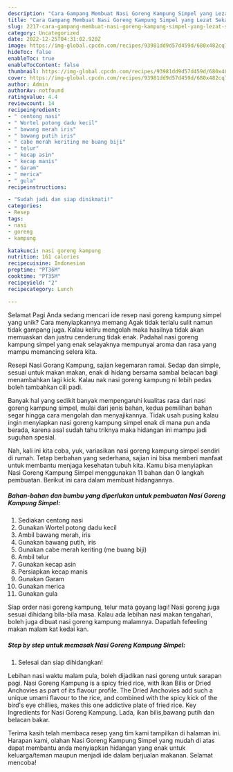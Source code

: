 ```yaml
---
description: "Cara Gampang Membuat Nasi Goreng Kampung Simpel yang Lezat Sekali, Sempurna"
title: "Cara Gampang Membuat Nasi Goreng Kampung Simpel yang Lezat Sekali, Sempurna"
slug: 2217-cara-gampang-membuat-nasi-goreng-kampung-simpel-yang-lezat-sekali-sempurna
category: Uncategorized
date: 2022-12-25T04:31:02.920Z
image: https://img-global.cpcdn.com/recipes/93981dd9d57d459d/680x482cq70/nasi-goreng-kampung-simpel-foto-resep-utama.jpg
hideToc: false
enableToc: true
enableTocContent: false
thumbnail: https://img-global.cpcdn.com/recipes/93981dd9d57d459d/680x482cq70/nasi-goreng-kampung-simpel-foto-resep-utama.jpg
cover: https://img-global.cpcdn.com/recipes/93981dd9d57d459d/680x482cq70/nasi-goreng-kampung-simpel-foto-resep-utama.jpg
author: Admin
authorAv: notfound
ratingvalue: 4.4
reviewcount: 14
recipeingredient:
- " centong nasi"
- " Wortel potong dadu kecil"
- " bawang merah iris"
- " bawang putih iris"
- " cabe merah keriting me buang biji"
- " telur"
- " kecap asin"
- " kecap manis"
- " Garam"
- " merica"
- " gula"
recipeinstructions:

- "Sudah jadi dan siap dinikmati!"
categories:
- Resep
tags:
- nasi
- goreng
- kampung

katakunci: nasi goreng kampung 
nutrition: 161 calories
recipecuisine: Indonesian
preptime: "PT36M"
cooktime: "PT35M"
recipeyield: "2"
recipecategory: Lunch

---
```



Selamat Pagi Anda sedang mencari ide resep nasi goreng kampung simpel yang unik? Cara menyiapkannya memang Agak tidak terlalu sulit namun tidak gampang juga. Kalau keliru mengolah maka hasilnya tidak akan memuaskan dan justru cenderung tidak enak. Padahal nasi goreng kampung simpel yang enak selayaknya mempunyai aroma dan rasa yang mampu memancing selera kita.


Resepi Nasi Gorang Kampung, sajian kegemaran ramai. Sedap dan simple, sesuai untuk makan makan, enak di hidang bersama sambal belacan bagi menambahkan lagi kick. Kalau nak nasi goreng kampung ni lebih pedas boleh tambahkan cili padi.

Banyak hal yang sedikit banyak mempengaruhi kualitas rasa dari nasi goreng kampung simpel, mulai dari jenis bahan, kedua pemilihan bahan segar hingga cara mengolah dan menyajikannya. Tidak usah pusing kalau ingin menyiapkan nasi goreng kampung simpel enak di mana pun anda berada, karena asal sudah tahu triknya maka hidangan ini mampu jadi suguhan spesial.


Nah, kali ini kita coba, yuk, variasikan nasi goreng kampung simpel sendiri di rumah. Tetap berbahan yang sederhana, sajian ini bisa memberi manfaat untuk membantu menjaga kesehatan tubuh kita. Kamu bisa menyiapkan Nasi Goreng Kampung Simpel menggunakan 11 bahan dan 0 langkah pembuatan. Berikut ini cara dalam membuat hidangannya.

<!--inarticleads1-->

##### Bahan-bahan dan bumbu yang diperlukan untuk pembuatan Nasi Goreng Kampung Simpel:

1. Sediakan  centong nasi
1. Gunakan  Wortel potong dadu kecil
1. Ambil  bawang merah, iris
1. Gunakan  bawang putih, iris
1. Gunakan  cabe merah keriting (me buang biji)
1. Ambil  telur
1. Gunakan  kecap asin
1. Persiapkan  kecap manis
1. Gunakan  Garam
1. Gunakan  merica
1. Gunakan  gula


Siap order nasi goreng kampung, telur mata goyang lagi! Nasi goreng juga sesuai dihidang bila-bila masa. Kalau ada lebihan nasi makan tengahari, boleh juga dibuat nasi goreng kampung malamnya. Dapatlah fefeeling makan malam kat kedai kan. 

<!--inarticleads2-->

##### Step by step untuk memasak Nasi Goreng Kampung Simpel:


1. Selesai dan siap dihidangkan!

Lebihan nasi waktu malam pula, boleh dijadikan nasi goreng untuk sarapan pagi. Nasi Goreng Kampung is a spicy fried rice, with Ikan Bilis or Dried Anchovies as part of its flavour profile. The Dried Anchovies add such a unique umami flavour to the rice, and combined with the spicy kick of the bird&#39;s eye chillies, makes this one addictive plate of fried rice. Key Ingredients for Nasi Goreng Kampung. Lada, ikan bilis,bawang putih dan belacan bakar. 

Terima kasih telah membaca resep yang tim kami tampilkan di halaman ini. Harapan kami, olahan Nasi Goreng Kampung Simpel yang mudah di atas dapat membantu anda menyiapkan hidangan yang enak untuk keluarga/teman maupun menjadi ide dalam berjualan makanan. Selamat mencoba!
